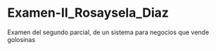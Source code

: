 # Examen-II_Rosaysela_Diaz
Examen del segundo parcial, de un sistema para negocios que vende golosinas 
